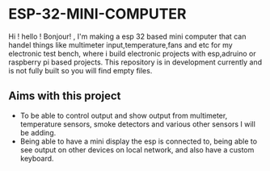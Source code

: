 # ESP-32-MINI-COMPUTER
Hi ! hello ! Bonjour! , I'm making a esp 32 based mini computer that can handel things like multimeter input,temperature,fans and etc for my electronic test bench, where i build electronic projects with  esp,adruino or raspberry pi based projects. This repository is in development currently and is not fully built so you will find empty files.

## Aims with this project

- To be able to control output and show output from multimeter, temperature sensors, smoke detectors and various other sensors I will be adding.
- Being able to have a mini display the esp is connected to, being able to see output on other devices on local network, and also have a  custom keyboard.


